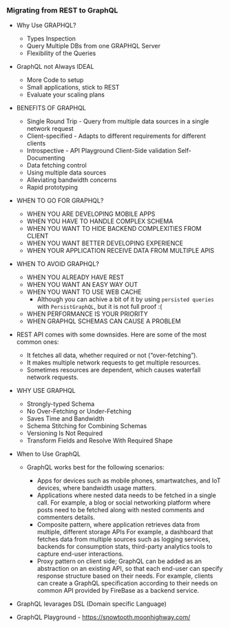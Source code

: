 ### Migrating from REST to GraphQL

- Why Use GRAPHQL?

  - Types Inspection
  - Query Multiple DBs from one GRAPHQL Server
  - Flexibility of the Queries

- GraphQL not Always IDEAL

  - More Code to setup
  - Small applications, stick to REST
  - Evaluate your scaling plans

- BENEFITS OF GRAPHQL

  - Single Round Trip - Query from multiple data sources in a single network request
  - Client-specified - Adapts to different requirements for different clients
  - Introspective - API Playground Client-Side validation Self-Documenting
  - Data fetching control
  - Using multiple data sources
  - Alleviating bandwidth concerns
  - Rapid prototyping

- WHEN TO GO FOR GRAPHQL?

  - WHEN YOU ARE DEVELOPING MOBILE APPS
  - WHEN YOU HAVE TO HANDLE COMPLEX SCHEMA
  - WHEN YOU WANT TO HIDE BACKEND COMPLEXITIES FROM CLIENT
  - WHEN YOU WANT BETTER DEVELOPING EXPERIENCE
  - WHEN YOUR APPLICATION RECEIVE DATA FROM MULTIPLE APIS

- WHEN TO AVOID GRAPHQL?

  - WHEN YOU ALREADY HAVE REST
  - WHEN YOU WANT AN EASY WAY OUT
  - WHEN YOU WANT TO USE WEB CACHE
    - Although you can achive a bit of it by using `persisted queries` with `PersistGraphQL`, but it is not full proof :(
  - WHEN PERFORMANCE IS YOUR PRIORITY
  - WHEN GRAPHQL SCHEMAS CAN CAUSE A PROBLEM

- REST API comes with some downsides. Here are some of the most common ones:

  - It fetches all data, whether required or not (“over-fetching”).
  - It makes multiple network requests to get multiple resources.
  - Sometimes resources are dependent, which causes waterfall network requests.

- WHY USE GRAPHQL

  - Strongly-typed Schema
  - No Over-Fetching or Under-Fetching
  - Saves Time and Bandwidth
  - Schema Stitching for Combining Schemas
  - Versioning Is Not Required
  - Transform Fields and Resolve With Required Shape

- When to Use GraphQL

  - GraphQL works best for the following scenarios:

    - Apps for devices such as mobile phones, smartwatches, and IoT devices,
      where bandwidth usage matters.
    - Applications where nested data needs to be fetched in a single call.
      For example, a blog or social networking platform where posts need to be fetched along with nested comments and commenters details.
    - Composite pattern, where application retrieves data from multiple, different storage APIs
      For example, a dashboard that fetches data from multiple sources such as logging services, backends for consumption stats, third-party analytics tools to capture end-user interactions.
    - Proxy pattern on client side; GraphQL can be added as an abstraction on an existing API,
      so that each end-user can specify response structure based on their needs.
      For example, clients can create a GraphQL specification according to their needs on common API provided by FireBase as a backend service.

- GraphQL levarages DSL (Domain specific Language)

- GraphQL Playground - https://snowtooth.moonhighway.com/
